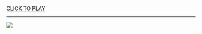 
<a href="https://premium76.site?title=unblocked_games_advanced_method&ref=13M">CLICK TO PLAY</a></h3>
<hr>

<a href="https://premium76.site?title=unblocked_games_advanced_method&ref=13M"><img src="https://clearcache.store/games.png"></a>


